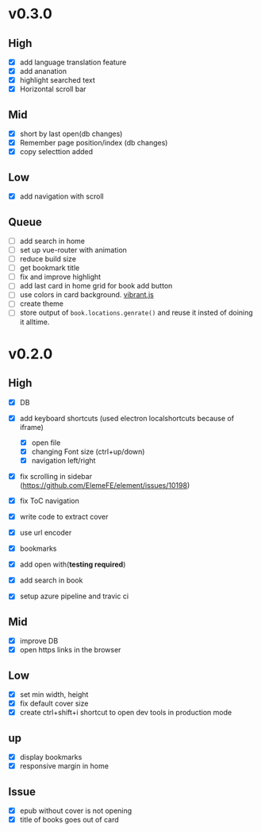 # v0.3.0

## High
- [x] add language translation feature
- [x] add ananation 
- [x] highlight searched text 
- [x] Horizontal scroll bar 

## Mid
- [x] short by last open(db changes)
- [x] Remember page position/index (db changes)
- [x] copy selecttion added

## Low
- [x] add navigation with scroll

## Queue
- [ ] add search in home
- [ ] set up vue-router with animation
- [ ] reduce build size
- [ ] get bookmark title 
- [ ] fix and improve highlight
- [ ] add last card in home grid for book add button 
- [ ] use colors in card background. [vibrant.js](https://jariz.github.io/vibrant.js/)
- [ ] create theme
- [ ] store output of `book.locations.genrate()` and reuse it insted of doining it alltime.

# v0.2.0

## High

- [x] DB
- [x] add keyboard shortcuts (used electron localshortcuts because of iframe)
  - [x] open file
  - [x] changing Font size (ctrl+up/down)
  - [x] navigation left/right
- [x] fix scrolling in sidebar (https://github.com/ElemeFE/element/issues/10198)
- [x] fix ToC navigation
- [x] write code to extract cover
- [x] use url encoder
- [x] bookmarks
- [x] add open with(**testing required**)
- [x] add search in book
- [x] setup azure pipeline and travic ci


## Mid

- [x] improve DB
- [x] open https links in the browser

## Low

- [x] set min width, height
- [x] fix default cover size
- [x] create ctrl+shift+i shortcut to open dev tools in production mode

## up

- [x] display bookmarks
- [x] responsive margin in home

## Issue

- [x] epub without cover is not opening
- [x] title of books goes out of card

